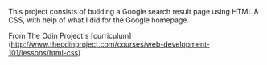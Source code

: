 This project consists of building a Google search result page using HTML & CSS, with help of what I did for the Google homepage.

From The Odin Project's  [curriculum] (http://www.theodinproject.com/courses/web-development-101/lessons/html-css)
